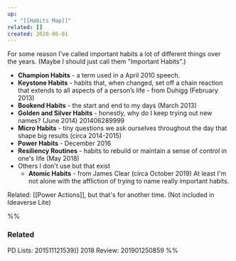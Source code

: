 ```yaml
---
up:
  - "[[Habits Map]]"
related: []
created: 2020-06-01
---
```


For some reason I've called important habits a lot of different things over the years. (Maybe I should just call them "Important Habits".)

- **Champion Habits** - a term used in a April 2010 speech.
- **Keystone Habits** - habits that, when changed, set off a chain reaction that extends to all aspects of a person’s life - from Duhigg (February 2013)
- **Bookend Habits** - the start and end to my days (March 2013)
- **Golden and Silver Habits** - honestly, why do I keep trying out new names? (June 2014) 201406289999
- **Micro Habits** - tiny questions we ask ourselves throughout the day that shape big results (circa 2014-2015)
- **Power Habits** - December 2016
- **Resiliency Routines** - habits to rebuild or maintain a sense of control in one's life (May 2018)
- Others I don't use but that exist
  - **Atomic Habits** - from James Clear (circa October 2019) At least I'm not alone with the affliction of trying to name really important habits.

Related: [[Power Actions]], but that's for another time. (Not included in Ideaverse Lite)

%%

### Related

PD Lists: 201511121539]]
2018 Review: 201901250859
%%
